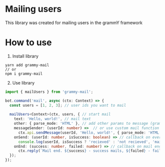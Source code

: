 # Mailing users

This library was created for mailing users in the grammY framework

# How to use

1. Install library

```nginx
yarn add grammy-mail
// or
npm i grammy-mail
```

2. Use library

```typescript
import { mailUsers } from 'grammy-mail';

bot.command('mail', async (ctx: Context) => {
  const users = [1, 2, 3]; // user ids you want to mail
  
  mailUsers<Context>(ctx, users, { // start mail
    text: 'Hello, world!', // mail text
    other: { parse_mode: 'HTML' }, // add other params to message (grammY api .reply)
    messageSender: (userId: number) =>  // or use custom mail function
      ctx.api.sendMessage(userId, 'Hello, world!', { parse_mode: 'HTML' }),
    onSend: (userId: number, isSuccess: boolean) => // callback on every mail
      console.log(userId, isSuccess ? 'recieved' : 'not recieved', 'mail'),
    onEnd: (success: number, failed: number) => // callback on mail end
      ctx.reply(`Mail end. ${success} - success mails, ${failed} - failed mails`),
  });
});
```
